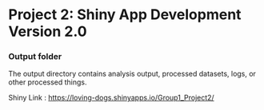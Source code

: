 # Project 2: Shiny App Development Version 2.0

### Output folder

The output directory contains analysis output, processed datasets, logs, or other processed things.

Shiny Link : https://loving-dogs.shinyapps.io/Group1_Project2/
